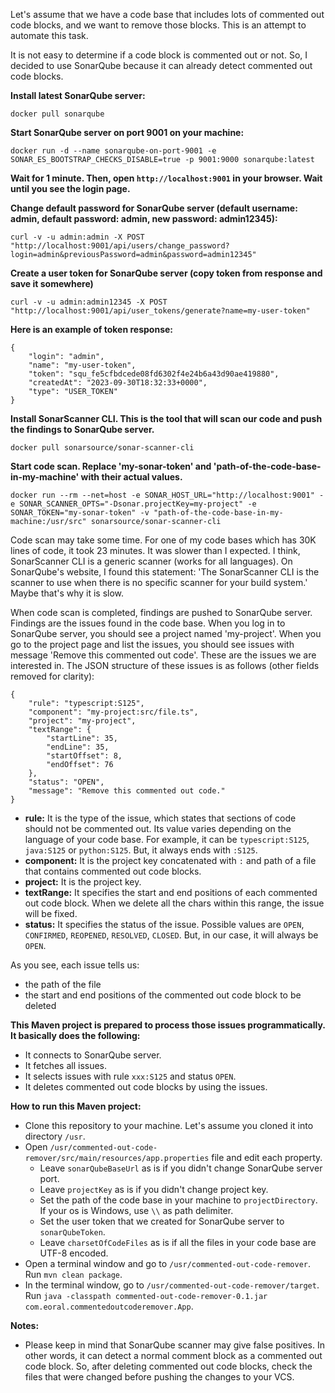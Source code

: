 Let's assume that we have a code base that includes lots of commented out code blocks, and we want to remove those blocks. This is an attempt to automate this task.

It is not easy to determine if a code block is commented out or not. So, I decided to use SonarQube because it can already detect commented out code blocks.

**Install latest SonarQube server:**
```
docker pull sonarqube
```

**Start SonarQube server on port 9001 on your machine:**
```
docker run -d --name sonarqube-on-port-9001 -e SONAR_ES_BOOTSTRAP_CHECKS_DISABLE=true -p 9001:9000 sonarqube:latest
```

**Wait for 1 minute. Then, open `http://localhost:9001` in your browser. Wait until you see the login page.**

**Change default password for SonarQube server (default username: admin, default password: admin, new password: admin12345):**
```
curl -v -u admin:admin -X POST "http://localhost:9001/api/users/change_password?login=admin&previousPassword=admin&password=admin12345"
```

**Create a user token for SonarQube server (copy token from response and save it somewhere)**
```
curl -v -u admin:admin12345 -X POST "http://localhost:9001/api/user_tokens/generate?name=my-user-token"
```

**Here is an example of token response:**
```
{
	"login": "admin",
	"name": "my-user-token",
	"token": "squ_fe5cfbdcede08fd6302f4e24b6a43d90ae419880",
	"createdAt": "2023-09-30T18:32:33+0000",
	"type": "USER_TOKEN"
}
```

**Install SonarScanner CLI. This is the tool that will scan our code and push the findings to SonarQube server.**
```
docker pull sonarsource/sonar-scanner-cli
```

**Start code scan. Replace 'my-sonar-token' and 'path-of-the-code-base-in-my-machine' with their actual values.**
```
docker run --rm --net=host -e SONAR_HOST_URL="http://localhost:9001" -e SONAR_SCANNER_OPTS="-Dsonar.projectKey=my-project" -e SONAR_TOKEN="my-sonar-token" -v "path-of-the-code-base-in-my-machine:/usr/src" sonarsource/sonar-scanner-cli
```

Code scan may take some time. For one of my code bases which has 30K lines of code, it took 23 minutes. It was slower than I expected. I think, SonarScanner CLI is a generic scanner (works for all languages). On SonarQube's website, I found this statement: 'The SonarScanner CLI is the scanner to use when there is no specific scanner for your build system.' Maybe that's why it is slow.

When code scan is completed, findings are pushed to SonarQube server. Findings are the issues found in the code base. When you log in to SonarQube server, you should see a project named 'my-project'. When you go to the project page and list the issues, you should see issues with message 'Remove this commented out code'. These are the issues we are interested in. The JSON structure of these issues is as follows (other fields removed for clarity):
```
{
	"rule": "typescript:S125",
	"component": "my-project:src/file.ts",
	"project": "my-project",
	"textRange": {
		"startLine": 35,
		"endLine": 35,
		"startOffset": 8,
		"endOffset": 76
	},
	"status": "OPEN",
	"message": "Remove this commented out code."
}
```

- **rule:** It is the type of the issue, which states that sections of code should not be commented out. Its value varies depending on the language of your code base. For example, it can be `typescript:S125`, `java:S125` or `python:S125`. But, it always ends with `:S125`.
- **component:** It is the project key concatenated with `:` and path of a file that contains commented out code blocks.
- **project:** It is the project key.
- **textRange:** It specifies the start and end positions of each commented out code block. When we delete all the chars within this range, the issue will be fixed.
- **status:** It specifies the status of the issue. Possible values are `OPEN`, `CONFIRMED`, `REOPENED`, `RESOLVED`, `CLOSED`. But, in our case, it will always be `OPEN`.

As you see, each issue tells us:
- the path of the file
- the start and end positions of the commented out code block to be deleted

**This Maven project is prepared to process those issues programmatically. It basically does the following:**
- It connects to SonarQube server.
- It fetches all issues.
- It selects issues with rule `xxx:S125` and status `OPEN`.
- It deletes commented out code blocks by using the issues.

**How to run this Maven project:**
- Clone this repository to your machine. Let's assume you cloned it into directory `/usr`.
- Open `/usr/commented-out-code-remover/src/main/resources/app.properties` file and edit each property.
  - Leave `sonarQubeBaseUrl` as is if you didn't change SonarQube server port.
  - Leave `projectKey` as is if you didn't change project key.
  - Set the path of the code base in your machine to `projectDirectory`. If your os is Windows, use `\\` as path delimiter.
  - Set the user token that we created for SonarQube server to `sonarQubeToken`.
  - Leave `charsetOfCodeFiles` as is if all the files in your code base are UTF-8 encoded.
- Open a terminal window and go to `/usr/commented-out-code-remover`. Run `mvn clean package`.
- In the terminal window, go to `/usr/commented-out-code-remover/target`. Run `java -classpath commented-out-code-remover-0.1.jar com.eoral.commentedoutcoderemover.App`.

**Notes:**
- Please keep in mind that SonarQube scanner may give false positives. In other words, it can detect a normal comment block as a commented out code block. So, after deleting commented out code blocks, check the files that were changed before pushing the changes to your VCS.
